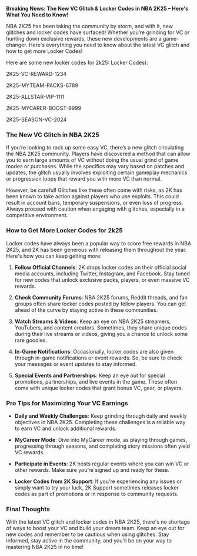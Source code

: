 **Breaking News: The New VC Glitch & Locker Codes in NBA 2K25 – Here's What You Need to Know!**

NBA 2K25 has been taking the community by storm, and with it, new glitches and locker codes have surfaced! Whether you’re grinding for VC or hunting down exclusive rewards, these new developments are a game-changer. Here's everything you need to know about the latest VC glitch and how to get more Locker Codes!

Here are some new locker codes for 2k25:
Locker Codes):

2K25-VC-REWARD-1234

2K25-MYTEAM-PACKS-6789

2K25-ALLSTAR-VIP-1111

2K25-MYCARER-BOOST-9999

2K25-SEASON-VC-2024



### The New VC Glitch in NBA 2K25

If you’re looking to rack up some easy VC, there’s a new glitch circulating the NBA 2K25 community. Players have discovered a method that can allow you to earn large amounts of VC without doing the usual grind of game modes or purchases. While the specifics may vary based on patches and updates, the glitch usually involves exploiting certain gameplay mechanics or progression loops that reward you with more VC than normal. 

However, be careful! Glitches like these often come with risks, as 2K has been known to take action against players who use exploits. This could result in account bans, temporary suspensions, or even loss of progress. Always proceed with caution when engaging with glitches, especially in a competitive environment.

### How to Get More Locker Codes for 2k25

Locker codes have always been a popular way to score free rewards in NBA 2K25, and 2K has been generous with releasing them throughout the year. Here's how you can keep getting more:

1. **Follow Official Channels**: 2K drops locker codes on their official social media accounts, including Twitter, Instagram, and Facebook. Stay tuned for new codes that unlock exclusive packs, players, or even massive VC rewards.

2. **Check Community Forums**: NBA 2K25 forums, Reddit threads, and fan groups often share locker codes posted by fellow players. You can get ahead of the curve by staying active in these communities.

3. **Watch Streams & Videos**: Keep an eye on NBA 2K25 streamers, YouTubers, and content creators. Sometimes, they share unique codes during their live streams or videos, giving you a chance to unlock some rare goodies.

4. **In-Game Notifications**: Occasionally, locker codes are also given through in-game notifications or event rewards. So, be sure to check your messages or event updates to stay informed.

5. **Special Events and Partnerships**: Keep an eye out for special promotions, partnerships, and live events in the game. These often come with unique locker codes that grant bonus VC, gear, or players.

### Pro Tips for Maximizing Your VC Earnings

- **Daily and Weekly Challenges**: Keep grinding through daily and weekly objectives in NBA 2K25. Completing these challenges is a reliable way to earn VC and unlock additional rewards.
  
- **MyCareer Mode**: Dive into MyCareer mode, as playing through games, progressing through seasons, and completing story missions often yield VC rewards. 

- **Participate in Events**: 2K hosts regular events where you can win VC or other rewards. Make sure you’re signed up and ready for these.

- **Locker Codes from 2K Support**: If you're experiencing any issues or simply want to try your luck, 2K Support sometimes releases locker codes as part of promotions or in response to community requests.

### Final Thoughts

With the latest VC glitch and locker codes in NBA 2K25, there's no shortage of ways to boost your VC and build your dream team. Keep an eye out for new codes and remember to be cautious when using glitches. Stay informed, stay active in the community, and you'll be on your way to mastering NBA 2K25 in no time!
